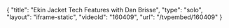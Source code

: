 {
    "title": "Ekin Jacket Tech Features with Dan Brisse",
    "type": "solo",
    "layout": "iframe-static",
    "videoId": "160409",
    "url": "\/tvpembed\/160409"
}